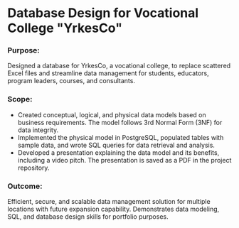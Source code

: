 # **Database Design for Vocational College "YrkesCo"**

### **Purpose:**
Designed a database for YrkesCo, a vocational college, to replace scattered Excel files and streamline data management for students, educators, program leaders, courses, and consultants.

### **Scope:**

- Created conceptual, logical, and physical data models based on business requirements. The model follows 3rd Normal Form (3NF) for data integrity.
- Implemented the physical model in PostgreSQL, populated tables with sample data, and wrote SQL queries for data retrieval and analysis.
- Developed a presentation explaining the data model and its benefits, including a video pitch. The presentation is saved as a PDF in the project repository.

### **Outcome:**
Efficient, secure, and scalable data management solution for multiple locations with future expansion capability. Demonstrates data modeling, SQL, and database design skills for portfolio purposes.